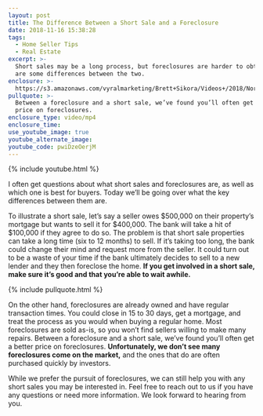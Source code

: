 ```yaml
---
layout: post
title: The Difference Between a Short Sale and a Foreclosure
date: 2018-11-16 15:38:28
tags:
  - Home Seller Tips
  - Real Estate
excerpt: >-
  Short sales may be a long process, but foreclosures are harder to obtain. Here
  are some differences between the two.
enclosure: >-
  https://s3.amazonaws.com/vyralmarketing/Brett+Sikora/Videos+/2018/North+Jersey+Real+Estate-+The+Difference+Between+a+Short+Sale+and+a+Foreclosure.mp4
pullquote: >-
  Between a foreclosure and a short sale, we’ve found you’ll often get a better
  price on foreclosures.
enclosure_type: video/mp4
enclosure_time:
use_youtube_image: true
youtube_alternate_image:
youtube_code: pwiDzeOerjM
---
```


{% include youtube.html %}

I often get questions about what short sales and foreclosures are, as well as which one is best for buyers. Today we’ll be going over what the key differences between them are.

To illustrate a short sale, let’s say a seller owes $500,000 on their property’s mortgage but wants to sell it for $400,000. The bank will take a hit of $100,000 if they agree to do so. The problem is that short sale properties can take a long time (six to 12 months) to sell. If it’s taking too long, the bank could change their mind and request more from the seller. It could turn out to be a waste of your time if the bank ultimately decides to sell to a new lender and they then foreclose the home. **If you get involved in a short sale, make sure it’s good and that you’re able to wait awhile.**

{% include pullquote.html %}

On the other hand, foreclosures are already owned and have regular transaction times. You could close in 15 to 30 days, get a mortgage, and treat the process as you would when buying a regular home. Most foreclosures are sold as-is, so you won’t find sellers willing to make many repairs. Between a foreclosure and a short sale, we’ve found you’ll often get a better price on foreclosures. **Unfortunately, we don’t see many foreclosures come on the market,** and the ones that do are often purchased quickly by investors.

While we prefer the pursuit of foreclosures, we can still help you with any short sales you may be interested in. Feel free to reach out to us if you have any questions or need more information. We look forward to hearing from you.